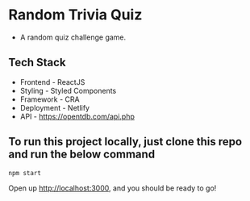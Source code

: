 # Random Trivia Quiz

- A random quiz challenge game.

## Tech Stack

- Frontend - ReactJS
- Styling - Styled Components
- Framework - CRA
- Deployment - Netlify
- API - https://opentdb.com/api.php


## To run this project locally, just clone this repo and run the below command
```sh
npm start
```
Open up [http://localhost:3000](http://localhost:3000), and you should be ready to go!
